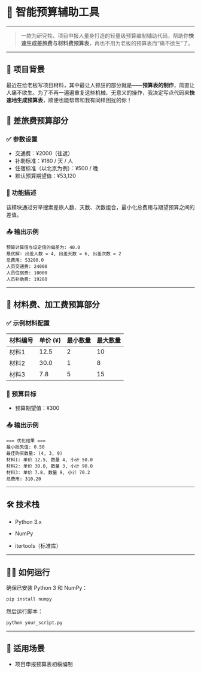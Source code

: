 # 🧮 智能预算辅助工具
---
> 一款为研究牲、项目申报人量身打造的轻量级预算编制辅助代码，帮助你**快速生成差旅费与材料费预算表**，再也不用为老板的预算表而“痛不欲生”了。
---
## 📌 项目背景

最近在给老板写项目材料，其中最让人抓狂的部分就是——**预算表的制作**，简直让人痛不欲生。为了不再一遍遍重复这些机械、无意义的操作，我决定写点代码来**快速地生成预算表**，顺便也能帮帮和我有同样困扰的你！

## 🧳 差旅费预算部分

### ✅ 参数设置

- 交通费：¥2000（往返）
- 补助标准：¥180 / 天 / 人
- 住宿标准（以北京为例）：¥500 / 晚
- 默认预算期望值：¥53,120
    
### 🚀 功能描述

该模块通过穷举搜索差旅人数、天数、次数组合，最小化总费用与期望预算之间的差值。

### 📤 输出示例

```
预算计算值与设定值的偏差为: 40.0  
最优解: 出差人数 = 4, 出差天数 = 6, 出差次数 = 2  
总费用: 53280.0  
人员交通费: 24000  
人员住宿费: 10000  
人员补助费: 19280  
```

---

## 🧱 材料费、加工费预算部分

### ✅ 示例材料配置

|材料编号|单价 (¥)|最小数量|最大数量|
|---|---|---|---|
|材料1|12.5|2|10|
|材料2|30.0|1|8|
|材料3|7.8|5|15|

### 🎯 预算目标

- 预算期望值：¥300
    
### 📤 输出示例

```
=== 优化结果 ===
最小损失值: 0.50  
最佳购买数量: (4, 3, 9)  
材料1: 单价 12.5, 数量 4, 小计 50.0  
材料2: 单价 30.0, 数量 3, 小计 90.0  
材料3: 单价 7.8, 数量 9, 小计 70.2  
总费用: 310.20
```

---

## 🛠️ 技术栈

- Python 3.x
    
- NumPy
    
- itertools（标准库）
    

---

## 🧑‍💻 如何运行

确保已安装 Python 3 和 NumPy：

```bash
pip install numpy
```

然后运行脚本：

```bash
python your_script.py
```

---

## 📎 适用场景

- 项目申报预算表初稿编制

